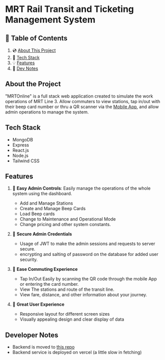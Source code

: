 # MRT Rail Transit and Ticketing Management System

## 📜 Table of Contents

1. 💿 [About This Project](#about)
2. 💚 [Tech Stack](#techStack)
3. 💡 [Features](#features)
4. 📐 [Dev Notes](#notes)

## <a name="about"> About the Project </a>

"MRTOnline" is a full stack web application created to simulate the work operations of MRT Line 3. Allow commuters to view stations, tap in/out with their beep card number or thru a QR scanner via the [Mobile App](https://github.com/mikeeDaw/mrtMobile), and allow admin operations to manage the system.

## <a name="techStack"> Tech Stack </a>

- MongoDB
- Express
- React.js
- Node.js
- Tailwind CSS

## <a name="features"> Features </a>

1. 🎈 **Easy Admin Controls**: Easily manage the operations of the whole system using the dashboard.

   - Add and Manage Stations
   - Create and Manage Beep Cards
   - Load Beep cards
   - Change to Maintenance and Operational Mode
   - Change pricing and other system constants.

2. 🎈 **Secure Admin Credentials**

   - Usage of JWT to make the admin sessions and requests to server secure.
   - encrypting and salting of password on the database for added user security.

3. 🎈 **Ease Commuting Experience**

   - Tap In/Out Easily by scanning the QR code through the mobile App or entering the card number.
   - View The stations and route of the transit line.
   - View fare, distance, and other information about your journey.

4. 🎈 **Great User Experience**

   - Responsive layout for different screen sizes
   - Visually appealing design and clear display of data

## <a name="notes"> Developer Notes </a>

- Backend is moved to [this repo](https://github.com/mikeeDaw/mrt-backend)
- Backend service is deployed on vercel (a little slow in fetching)

